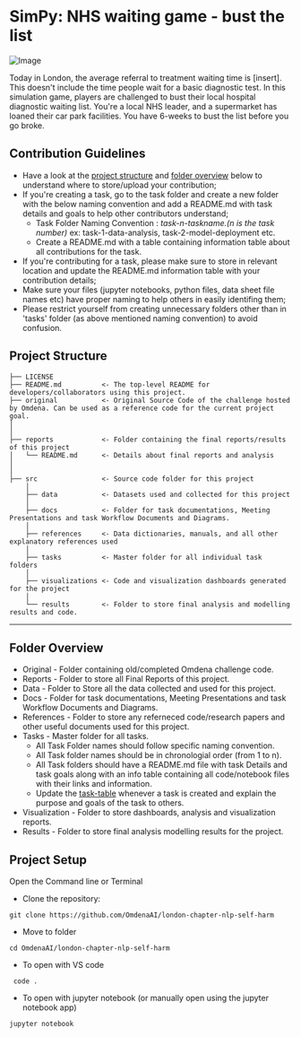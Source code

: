 
# SimPy: NHS waiting game - bust the list

![Image](https://github.com/OmdenaAI/london-chapter-nlp-self-harm/blob/main/src/visualizations/Promo_London_chapter.png)

Today in London, the average referral to treatment waiting time is [insert]. This doesn't include the time people wait for a basic diagnostic test. In this simulation game, players are challenged to bust their local hospital diagnostic waiting list. You're a local NHS leader, and a supermarket has loaned their car park facilities. You have 6-weeks to bust the list before you go broke.  

## Contribution Guidelines
- Have a look at the [project structure](#project-structure) and [folder overview](#folder-overview) below to understand where to store/upload your contribution;
- If you're creating a task, go to the task folder and create a new folder with the below naming convention and add a README.md with task details and goals to help other contributors understand;
    - Task Folder Naming Convention : _task-n-taskname.(n is the task number)_  ex: task-1-data-analysis, task-2-model-deployment etc.
    - Create a README.md with a table containing information table about all contributions for the task.
- If you're contributing for a task, please make sure to store in relevant location and update the README.md information table with your contribution details;
- Make sure your files (jupyter notebooks, python files, data sheet file names etc) have proper naming to help others in easily identifing them;
- Please restrict yourself from creating unnecessary folders other than in 'tasks' folder (as above mentioned naming convention) to avoid confusion. 

## Project Structure

    ├── LICENSE
    ├── README.md          <- The top-level README for developers/collaborators using this project.
    ├── original           <- Original Source Code of the challenge hosted by Omdena. Can be used as a reference code for the current project goal.
    │ 
    │
    ├── reports            <- Folder containing the final reports/results of this project
    │   └── README.md      <- Details about final reports and analysis
    │ 
    │   
    ├── src                <- Source code folder for this project
        │
        ├── data           <- Datasets used and collected for this project
        │   
        ├── docs           <- Folder for task documentations, Meeting Presentations and task Workflow Documents and Diagrams.
        │
        ├── references     <- Data dictionaries, manuals, and all other explanatory references used 
        │
        ├── tasks          <- Master folder for all individual task folders
        │
        ├── visualizations <- Code and visualization dashboards generated for the project
        │
        └── results        <- Folder to store final analysis and modelling results and code.
--------

## Folder Overview

- Original          - Folder containing old/completed Omdena challenge code.
- Reports           - Folder to store all Final Reports of this project.
- Data              - Folder to Store all the data collected and used for this project. 
- Docs              - Folder for task documentations, Meeting Presentations and task Workflow Documents and Diagrams.
- References        - Folder to store any referneced code/research papers and other useful documents used for this project.
- Tasks             - Master folder for all tasks.
  - All Task Folder names should follow specific naming convention.
  - All Task folder names should be in chronologial order (from 1 to n).
  - All Task folders should have a README.md file with task Details and task goals along with an info table containing all code/notebook files with their links and information.
  - Update the [task-table](./src/tasks/README.md#task-table) whenever a task is created and explain the purpose and goals of the task to others.
- Visualization     - Folder to store dashboards, analysis and visualization reports.
- Results           - Folder to store final analysis modelling results for the project.


## Project Setup
Open the Command line or Terminal

- Clone the repository:
```
git clone https://github.com/OmdenaAI/london-chapter-nlp-self-harm
```
- Move to folder

```
cd OmdenaAI/london-chapter-nlp-self-harm
```

 - To open with VS code 

```
 code .
```
 - To open with jupyter notebook (or manually open using the jupyter notebook app)
```
jupyter notebook
```
